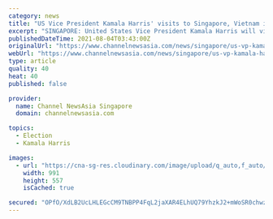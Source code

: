 ```yaml
---
category: news
title: "US Vice President Kamala Harris' visits to Singapore, Vietnam in 2 weeks are 'greatly valued': PM Lee"
excerpt: "SINGAPORE: United States Vice President Kamala Harris will visit Singapore and Vietnam in a fortnight's time, Prime Minister Lee Hsien Loong said"
publishedDateTime: 2021-08-04T03:43:00Z
originalUrl: "https://www.channelnewsasia.com/news/singapore/us-vp-kamala-harris-visit-singapore-vietnam-pm-lee-15372976"
webUrl: "https://www.channelnewsasia.com/news/singapore/us-vp-kamala-harris-visit-singapore-vietnam-pm-lee-15372976"
type: article
quality: 40
heat: 40
published: false

provider:
  name: Channel NewsAsia Singapore
  domain: channelnewsasia.com

topics:
  - Election
  - Kamala Harris

images:
  - url: "https://cna-sg-res.cloudinary.com/image/upload/q_auto,f_auto/image/15373628/16x9/991/557/2ab02b92ef5133146156333be1955124/aW/kamala-harris-lee-hsien-loong-us-singapore.jpg"
    width: 991
    height: 557
    isCached: true

secured: "OPfO/XdLB2UcLHLEGcCM9TNBPP4FqL2jaXAR4ELhUQ79YhzkJ2+mWoSR0chwzHOIXnzF7qiFfuSt41ydtwS9J6VEbfQP/3H1UIXMgXDNPkM6g2qXGm36zQ/x+k2acO0U0/qck8qGsmtfSGwtXg9aMPUC4KScUFkK4tqndnHIosntN1MHDBtTAf+KkRb+4BVxLHL5QnNLmIAuX7LG+JIll1NtNweM3z94Ze+eSrFt0PFxd/IQSi5RYKFPkjQQ4cI7oRjE5Uo5kQE+/mmVMJ1N4sKVTCQ8SbscvkS8eo4+Oti0hzWC1hWprQm6eNSSSoiuzarc1A0LVCOCC0g9e40pnL48NRLPCnrJH7mMFh0gHWQ=;p+YbwRqlWo0+cqi3X9MDyg=="
---
```


